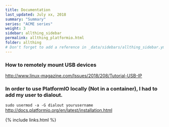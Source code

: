 ```yaml
---
title: Documentation 
last_updated: July xx, 2018
summary: "Summary"
series: "ACME series"
weight: 3
sidebar: allthing_sidebar
permalink: allthing_platformio.html
folder: allthing
# Don't forget to add a reference in _data/sidebars/allthing_sidebar.yml and/or _data/topnav.yml 
---
```


### How to remotely mount USB devices
http://www.linux-magazine.com/Issues/2018/208/Tutorial-USB-IP

### In order to use PlatformIO locally (Not in a container), I had to add my user to dialout.
```sudo usermod -a -G dialout yourusername```
http://docs.platformio.org/en/latest/installation.html


{% include links.html %}
